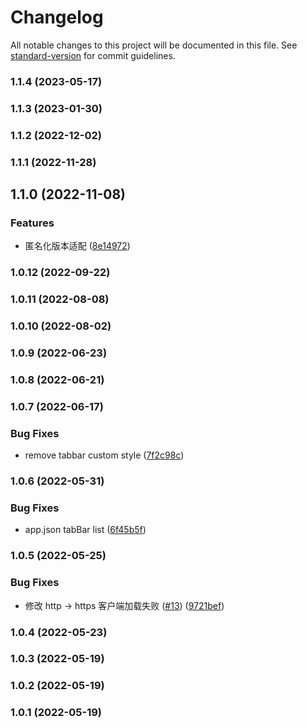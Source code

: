 # Changelog

All notable changes to this project will be documented in this file. See [standard-version](https://github.com/conventional-changelog/standard-version) for commit guidelines.

### 1.1.4 (2023-05-17)

### 1.1.3 (2023-01-30)

### 1.1.2 (2022-12-02)

### 1.1.1 (2022-11-28)

## 1.1.0 (2022-11-08)


### Features

* 匿名化版本适配 ([8e14972](./commit/8e1497207f9c5f0de9059071745e41f144636877))

### 1.0.12 (2022-09-22)

### 1.0.11 (2022-08-08)

### 1.0.10 (2022-08-02)

### 1.0.9 (2022-06-23)

### 1.0.8 (2022-06-21)

### 1.0.7 (2022-06-17)


### Bug Fixes

* remove tabbar custom style ([7f2c98c](./commit/7f2c98c294b4e9197ffa653b9c2240ccb36311d5))

### 1.0.6 (2022-05-31)


### Bug Fixes

* app.json tabBar list ([6f45b5f](./commit/6f45b5f6468ed618fda4e8183476a3a1ae156177))

### 1.0.5 (2022-05-25)


### Bug Fixes

* 修改 http -> https 客户端加载失败 ([#13](./issues/13)) ([9721bef](./commit/9721bef9857c33f5333d56594582de5706c2d24b))

### 1.0.4 (2022-05-23)

### 1.0.3 (2022-05-19)

### 1.0.2 (2022-05-19)

### 1.0.1 (2022-05-19)
